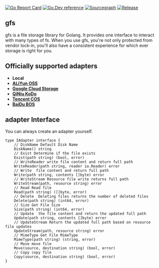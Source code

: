 [![Go Report Card](https://goreportcard.com/badge/github.com/zzqqw/gfs)](https://goreportcard.com/report/github.com/zzqqw/gfs)
[![Go.Dev reference](https://img.shields.io/badge/go.dev-reference-blue?logo=go&logoColor=white)](https://pkg.go.dev/github.com/zzqqw/gfs?tab=doc)
[![Sourcegraph](https://sourcegraph.com/github.com/zzqqw/gfs/-/badge.svg)](https://sourcegraph.com/github.com/zzqqw/gfs?badge)
[![Release](https://img.shields.io/github/release/zzqqw/gfs.svg?style=flat-square)](https://github.com/zzqqw/gfs/releases)

## gfs
gfs is a file storage library for Golang. It provides one interface to interact with many types of fs. When you use gfs, you're not only protected from vendor lock-in, you'll also have a consistent experience for which ever storage is right for you.

## Officially supported adapters

- **Local**
- **[ALiYun OSS](https://help.aliyun.com/product/31815.html)**
- **[Google Cloud Storage](https://cloud.google.com/storage/docs/introduction?hl=zh-CN)**
- **[QiNiu KoDo](https://www.qiniu.com/products/kodo)**
- **[Tencent COS](https://cloud.tencent.com/product/cos)**
- **[BaiDu BOS](https://cloud.baidu.com/product/bos.html)**

## adapter Interface
You can always create an adapter yourself.
~~~
type IAdapter interface {
	// DiskName Default Disk Name
	DiskName() string
	// Exist Determine if the file exists
	Exist(path string) (bool, error)
	// WriteReader write file content and return full path
	WriteReader(path string, reader io.Reader) error
	// Write  file content and return full path
	Write(path string, contents []byte) error
	// WriteStream Resource file write returns full path
	WriteStream(path, resource string) error
	// Read Read file
	Read(path string) ([]byte, error)
	// Delete  Deleting files returns the number of deleted files
	Delete(path string) (int64, error)
	// Size Get File Size
	Size(path string) (int64, error)
	// Update  the file content and return the updated full path
	Update(path string, contents []byte) error
	// UpdateStream Return the updated full path based on resource file updates
	UpdateStream(path, resource string) error
	// MimeType Get File MimeType
	MimeType(path string) (string, error)
	// Move move file
	Move(source, destination string) (bool, error)
	// Copy copy file
	Copy(source, destination string) (bool, error)
}
~~~

